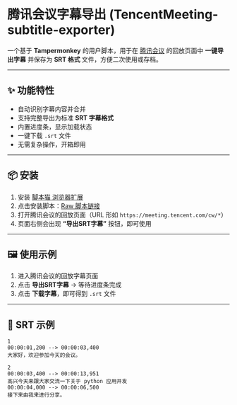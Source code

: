 # 腾讯会议字幕导出 (TencentMeeting-subtitle-exporter)

一个基于 **Tampermonkey** 的用户脚本，用于在 [腾讯会议](https://meeting.tencent.com) 的回放页面中 **一键导出字幕** 并保存为 **SRT 格式** 文件，方便二次使用或存档。

---

## ✨ 功能特性
- 自动识别字幕内容并合并
- 支持完整导出为标准 **SRT 字幕格式**
- 内置进度条，显示加载状态
- 一键下载 `.srt` 文件
- 无需复杂操作，开箱即用

---

## 📦 安装
1. 安装 [脚本猫 浏览器扩展](https://scriptcat.org/zh-CN)  
2. 点击安装脚本：[Raw 脚本链接](https://raw.githubusercontent.com/mengchunm/TencentMeeting-subtitle-exporter/main/TencentMeeting-subtitle-exporter.user.js)  
3. 打开腾讯会议的回放页面（URL 形如 `https://meeting.tencent.com/cw/*`）  
4. 页面右侧会出现 **“导出SRT字幕”** 按钮，即可使用  

---

## 🖼️ 使用示例

1. 进入腾讯会议的回放字幕页面  
2. 点击 **导出SRT字幕** → 等待进度条完成  
3. 点击 **下载字幕**，即可得到 `.srt` 文件  

---

## 📝 SRT 示例
```srt
1
00:00:01,200 --> 00:00:03,400
大家好，欢迎参加今天的会议。

2
00:00:03,400 --> 00:00:13,951
高兴今天来跟大家交流一下关于 python 应用开发
00:00:04,000 --> 00:00:06,500
接下来由我来进行分享。
